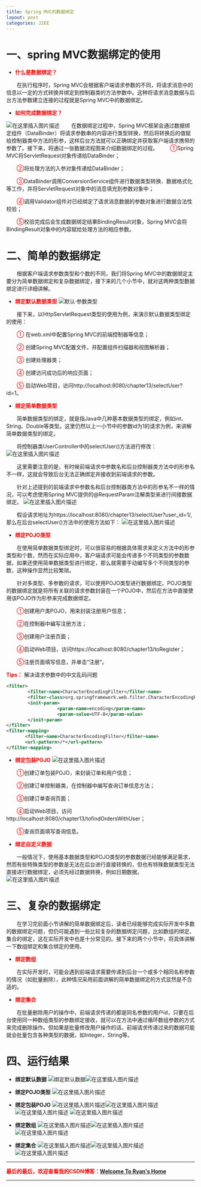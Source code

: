 ```yaml
---
title: Spring MVC的数据绑定
layout: post
categories: J2EE
---
```


# 一、spring MVC数据绑定的使用

- **<font color = "red">什么是数据绑定？</font>**

&emsp;&emsp;在执行程序时，Spring MVC会根据客户端请求参数的不同，将请求消息中的信息以一定的方式转换并绑定到控制器类的方法参数中。这种将请求消息数据与后台方法参数建立连接的过程就是Spring MVC中的数据绑定。

- **<font color = "red">如何完成数据绑定？</font>**

![在这里插入图片描述](https://img-blog.csdnimg.cn/20200316084437564.png?x-oss-process=image/watermark,type_ZmFuZ3poZW5naGVpdGk,shadow_10,text_aHR0cHM6Ly9ibG9nLmNzZG4ubmV0L3FxXzQxNDIyNDQ4,size_1,color_FFFFFF,t_0)
&emsp;&emsp;在数据绑定过程中，Spring MVC框架会通过数据绑定组件（DataBinder）将请求参数串的内容进行类型转换，然后将转换后的值赋给控制器类中方法的形参，这样后台方法就可以正确绑定并获取客户端请求携带的参数了。接下来，将通过一张数据流程图来介绍数据绑定的过程。
&emsp;&emsp;<font color = "red">①</font>Spring MVC将ServletRequest对象传递给DataBinder；

&emsp;&emsp;<font color = "red">②</font>将处理方法的入参对象传递给DataBinder；

&emsp;&emsp;<font color = "red">③</font>DataBinder调用ConversionService组件进行数据类型转换、数据格式化等工作，并将ServletRequest对象中的消息填充到参数对象中；

&emsp;&emsp;<font color = "red">④</font>调用Validator组件对已经绑定了请求消息数据的参数对象进行数据合法性校验；

&emsp;&emsp;<font color = "red">⑤</font>校验完成后会生成数据绑定结果BindingResult对象，Spring MVC会将BindingResult对象中的内容赋给处理方法的相应参数。



# 二、简单的数据绑定

&emsp;&emsp;根据客户端请求参数类型和个数的不同，我们将Spring MVC中的数据绑定主要分为简单数据绑定和复杂数据绑定，接下来的几个小节中，就对这两种类型数据绑定进行详细讲解。

- **<font color = "red">绑定默认数据类型</font>**
![默认·参数类型](https://img-blog.csdnimg.cn/20200316085704751.png?x-oss-process=image/watermark,type_ZmFuZ3poZW5naGVpdGk,shadow_10,text_aHR0cHM6Ly9ibG9nLmNzZG4ubmV0L3FxXzQxNDIyNDQ4,size_1,color_FFFFFF,t_0)

&emsp;&emsp;接下来，以HttpServletRequest类型的使用为例，来演示默认数据类型绑定的使用：

&emsp;&emsp;<font color = "red">①</font> 在web.xml中配置Spring MVC的前端控制器等信息；

&emsp;&emsp;<font color = "red">②</font> 创建Spring MVC配置文件，并配置组件扫描器和视图解析器；

&emsp;&emsp;<font color = "red">③</font> 创建处理器类；

&emsp;&emsp;<font color = "red">④</font> 创建访问成功后的响应页面；

&emsp;&emsp;<font color = "red">⑤</font> 启动Web项目，访问http://localhost:8080/chapter13/selectUser?id=1。

- **<font color = "red">绑定简单数据类型</font>**

&emsp;&emsp;简单数据类型的绑定，就是指Java中几种基本数据类型的绑定，例如int、String、Double等类型。这里仍然以上一小节中的参数id为1的请求为例，来讲解简单数据类型的绑定。

&emsp;&emsp;将控制器类UserController中的selectUser()方法进行修改：
![在这里插入图片描述](https://img-blog.csdnimg.cn/20200316090741657.png?x-oss-process=image/watermark,type_ZmFuZ3poZW5naGVpdGk,shadow_10,text_aHR0cHM6Ly9ibG9nLmNzZG4ubmV0L3FxXzQxNDIyNDQ4,size_1,color_FFFFFF,t_70)

&emsp;&emsp;这里需要注意的是，有时候前端请求中参数名和后台控制器类方法中的形参名不一样，这就会导致后台无法正确绑定并接收到前端请求的参数。

&emsp;&emsp;针对上述提到的前端请求中参数名和后台控制器类方法中的形参名不一样的情况，可以考虑使用Spring MVC提供的@RequestParam注解类型来进行间接数据绑定。
![在这里插入图片描述](https://img-blog.csdnimg.cn/20200316090907693.png?x-oss-process=image/watermark,type_ZmFuZ3poZW5naGVpdGk,shadow_10,text_aHR0cHM6Ly9ibG9nLmNzZG4ubmV0L3FxXzQxNDIyNDQ4,size_1,color_FFFFFF,t_70)

&emsp;&emsp;假设请求地址为https://localhost:8080/chapter13/selectUser?user_id=1/,那么在后台selectUser()方法中的使用方法如下：
![在这里插入图片描述](https://img-blog.csdnimg.cn/2020031609102433.png?x-oss-process=image/watermark,type_ZmFuZ3poZW5naGVpdGk,shadow_10,text_aHR0cHM6Ly9ibG9nLmNzZG4ubmV0L3FxXzQxNDIyNDQ4,size_1,color_FFFFFF,t_0)

- **<font color = "red">绑定POJO类型</font>**

&emsp;&emsp;在使用简单数据类型绑定时，可以很容易的根据具体需求来定义方法中的形参类型和个数，然而在实际应用中，客户端请求可能会传递多个不同类型的参数数据，如果还使用简单数据类型进行绑定，那么就需要手动编写多个不同类型的参数，这种操作显然比较繁琐。

&emsp;&emsp;针对多类型、多参数的请求，可以使用POJO类型进行数据绑定。POJO类型的数据绑定就是将所有关联的请求参数封装在一个POJO中，然后在方法中直接使用该POJO作为形参来完成数据绑定。

&emsp;&emsp;<font color = "red">①</font>创建用户类POJO，用来封装注册用户信息；

&emsp;&emsp;<font color = "red">②</font>在控制器中编写注册方法；

&emsp;&emsp;<font color = "red">③</font>创建用户注册页面；

&emsp;&emsp;<font color = "red">④</font>启动Web项目，访问https://localhost:8080/chapter13/toRegister；

&emsp;&emsp;<font color = "red">⑤</font>注册页面填写信息，并单击“注册”。

<font color = "red"> **Tips：** </font>解决请求参数中的中文乱码问题
```xml
<filter>
        <filter-name>CharacterEncodingFilter</filter-name>		
        <filter-class>org.springframework.web.filter.CharacterEncodingFilter</filter-class>
        <init-param>
                   <param-name>encoding</param-name>
                   <param-value>UTF-8</param-value>
        </init-param>
</filter>
<filter-mapping>
       <filter-name>CharacterEncodingFilter</filter-name>
       <url-pattern>/*</url-pattern>
</filter-mapping>
```

- **<font color = "red">绑定包装POJO</font>**
![在这里插入图片描述](https://img-blog.csdnimg.cn/20200316093928134.png?x-oss-process=image/watermark,type_ZmFuZ3poZW5naGVpdGk,shadow_10,text_aHR0cHM6Ly9ibG9nLmNzZG4ubmV0L3FxXzQxNDIyNDQ4,size_1,color_FFFFFF,t_0)

&emsp;&emsp;<font color = "red">①</font>创建订单包装POJO，来封装订单和用户信息；

&emsp;&emsp;<font color = "red">②</font>创建订单控制器类，在控制器中编写查询订单信息方法；

&emsp;&emsp;<font color = "red">③</font>创建订单查询页面；

&emsp;&emsp;<font color = "red">④</font>启动Web项目，访问http://localhost:8080/chapter13/tofindOrdersWithUser；

&emsp;&emsp;<font color = "red">⑤</font>查询页面填写查询信息。


- **<font color = "red">绑定自定义数据</font>**

&emsp;&emsp;一般情况下，使用基本数据类型和POJO类型的参数数据已经能够满足需求，然而有些特殊类型的参数是无法在后台进行直接转换的，但也有特殊数据类型无法直接进行数据绑定，必须先经过数据转换，例如日期数据。
![在这里插入图片描述](https://img-blog.csdnimg.cn/20200316094611503.png?x-oss-process=image/watermark,type_ZmFuZ3poZW5naGVpdGk,shadow_10,text_aHR0cHM6Ly9ibG9nLmNzZG4ubmV0L3FxXzQxNDIyNDQ4,size_1,color_FFFFFF,t_70)

# 三、复杂的数据绑定
&emsp;&emsp;在学习完前面小节讲解的简单数据绑定后，读者已经能够完成实际开发中多数的数据绑定问题，但仍可能遇到一些比较复杂的数据绑定问题，比如数组的绑定、集合的绑定，这在实际开发中也是十分常见的。接下来的两个小节中，将具体讲解一下数组绑定和集合绑定的使用。
- **<font color = "red">绑定数组</font>**

&emsp;&emsp;在实际开发时，可能会遇到前端请求需要传递到后台一个或多个相同名称参数的情况（如批量删除），此种情况采用前面讲解的简单数据绑定的方式显然是不合适的。
- **<font color = "red">绑定集合</font>**

&emsp;&emsp;在批量删除用户的操作中，前端请求传递的都是同名参数的用户id，只要在后台使用同一种数组类型的参数绑定接收，就可以在方法中通过循环数组参数的方式来完成删除操作。但如果是批量修改用户操作的话，前端请求传递过来的数据可能就会批量包含各种类型的数据，如Integer，String等。

# 四、运行结果
- **绑定默认数据**
![绑定默认数据](https://img-blog.csdnimg.cn/20200316105910205.png?x-oss-process=image/watermark,type_ZmFuZ3poZW5naGVpdGk,shadow_10,text_aHR0cHM6Ly9ibG9nLmNzZG4ubmV0L3FxXzQxNDIyNDQ4,size_1,color_FFFFFF,t_0)![在这里插入图片描述](https://img-blog.csdnimg.cn/20200316110032589.png?x-oss-process=image/watermark,type_ZmFuZ3poZW5naGVpdGk,shadow_10,text_aHR0cHM6Ly9ibG9nLmNzZG4ubmV0L3FxXzQxNDIyNDQ4,size_1,color_FFFFFF,t_70)
- **绑定POJO类型**
![在这里插入图片描述](https://img-blog.csdnimg.cn/20200316123606759.png?x-oss-process=image/watermark,type_ZmFuZ3poZW5naGVpdGk,shadow_10,text_aHR0cHM6Ly9ibG9nLmNzZG4ubmV0L3FxXzQxNDIyNDQ4,size_1,color_FFFFFF,t_70)

- **绑定包装POJO**
![在这里插入图片描述](https://img-blog.csdnimg.cn/20200316113757628.png?x-oss-process=image/watermark,type_ZmFuZ3poZW5naGVpdGk,shadow_10,text_aHR0cHM6Ly9ibG9nLmNzZG4ubmV0L3FxXzQxNDIyNDQ4,size_1,color_FFFFFF,t_70)![在这里插入图片描述](https://img-blog.csdnimg.cn/20200316123638786.png?x-oss-process=image/watermark,type_ZmFuZ3poZW5naGVpdGk,shadow_10,text_aHR0cHM6Ly9ibG9nLmNzZG4ubmV0L3FxXzQxNDIyNDQ4,size_1,color_FFFFFF,t_70)
![在这里插入图片描述](https://img-blog.csdnimg.cn/20200316113809546.png?x-oss-process=image/watermark,type_ZmFuZ3poZW5naGVpdGk,shadow_10,text_aHR0cHM6Ly9ibG9nLmNzZG4ubmV0L3FxXzQxNDIyNDQ4,size_1,color_FFFFFF,t_70)
![在这里插入图片描述](https://img-blog.csdnimg.cn/20200316123932211.png?x-oss-process=image/watermark,type_ZmFuZ3poZW5naGVpdGk,shadow_10,text_aHR0cHM6Ly9ibG9nLmNzZG4ubmV0L3FxXzQxNDIyNDQ4,size_16,color_FFFFFF,t_70)
- **绑定数组**
![在这里插入图片描述](https://img-blog.csdnimg.cn/20200316124122138.png?x-oss-process=image/watermark,type_ZmFuZ3poZW5naGVpdGk,shadow_10,text_aHR0cHM6Ly9ibG9nLmNzZG4ubmV0L3FxXzQxNDIyNDQ4,size_1,color_FFFFFF,t_70)![在这里插入图片描述](https://img-blog.csdnimg.cn/20200316124157681.png?x-oss-process=image/watermark,type_ZmFuZ3poZW5naGVpdGk,shadow_10,text_aHR0cHM6Ly9ibG9nLmNzZG4ubmV0L3FxXzQxNDIyNDQ4,size_1,color_FFFFFF,t_70)![在这里插入图片描述](https://img-blog.csdnimg.cn/20200316124212365.png?x-oss-process=image/watermark,type_ZmFuZ3poZW5naGVpdGk,shadow_10,text_aHR0cHM6Ly9ibG9nLmNzZG4ubmV0L3FxXzQxNDIyNDQ4,size_16,color_FFFFFF,t_70)


- **绑定集合**
![在这里插入图片描述](https://img-blog.csdnimg.cn/2020031612434512.png?x-oss-process=image/watermark,type_ZmFuZ3poZW5naGVpdGk,shadow_10,text_aHR0cHM6Ly9ibG9nLmNzZG4ubmV0L3FxXzQxNDIyNDQ4,size_1,color_FFFFFF,t_70)![在这里插入图片描述](https://img-blog.csdnimg.cn/20200316124401400.png?x-oss-process=image/watermark,type_ZmFuZ3poZW5naGVpdGk,shadow_10,text_aHR0cHM6Ly9ibG9nLmNzZG4ubmV0L3FxXzQxNDIyNDQ4,size_1,color_FFFFFF,t_70)![在这里插入图片描述](https://img-blog.csdnimg.cn/20200316124425495.png?x-oss-process=image/watermark,type_ZmFuZ3poZW5naGVpdGk,shadow_10,text_aHR0cHM6Ly9ibG9nLmNzZG4ubmV0L3FxXzQxNDIyNDQ4,size_1,color_FFFFFF,t_70)



---
**<font color="red">最后的最后，欢迎查看我的CSDN博客：</font>[Welcome To Ryan's Home](https://blog.csdn.net/qq_41422448/article/details/104891224)**

---
